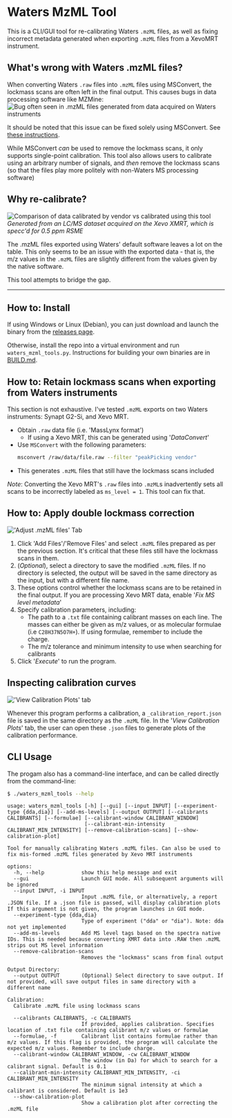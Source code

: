 # Waters MzML Tool

This is a CLI/GUI tool for re-calibrating Waters `.mzML` files, as well as 
fixing incorrect metadata generated when exporting `.mzML` files from a 
XevoMRT instrument.

## What's wrong with Waters .mzML files?

When converting Waters `.raw` files into `.mzML` files using MSConvert, the 
lockmass scans are often left in the final output. This causes bugs in data 
processing software like MZMine:
![Bug often seen in .mzML files generated from data acquired on Waters instruments](docs/waters_lockmass_scan_bug.svg)

It should be noted that this issue can be fixed solely using MSConvert. 
See [these instructions](https://github.com/mhagar/WatersMzMLTool/blob/master/docs/Properly_MSConverting_Waters_RAW_data.pdf).

While MSConvert *can* be used to remove the lockmass scans, it only supports
single-point calibration. This tool also allows users to calibrate using an 
arbitrary number of signals, and *then* remove the lockmass scans (so that the
files play more politely with non-Waters MS processing software)

## Why re-calibrate?
![Comparison of data calibrated by vendor vs calibrated using this tool](docs/calibration_comparison_2.svg)
*Generated from an LC/MS dataset acquired on the Xevo XMRT, which is specc'd 
for 0.5 ppm RSME*

The .mzML files exported using Waters' default software leaves a lot on the 
table. This only seems to be an issue with the exported data - that is, the 
m/z values in the `.mzML` files are slightly different from the values given 
by the native software.

This tool attempts to bridge the gap.

---

## How to: Install
If using Windows or Linux (Debian), you can just download and launch the binary 
from the [releases page](https://github.com/mhagar/WatersMzMLTool/releases).

Otherwise, install the repo into a virtual environment and run 
`waters_mzml_tools.py`. Instructions for  building your own binaries are in 
[BUILD.md](https://github.com/mhagar/WatersMzMLTool/blob/master/BUILD.md).



## How to: Retain lockmass scans when exporting from Waters instruments

This section is not exhaustive. I've tested `.mzML` exports on two Waters 
instruments: Synapt G2-Si, and Xevo MRT.

- Obtain `.raw` data file (i.e. 'MassLynx format')
  - If using a Xevo MRT, this can be generated using '*DataConvert*'
- Use `MSConvert` with the following parameters:
    ```bash
    msconvert /raw/data/file.raw --filter "peakPicking vendor"
    ```
- This generates `.mzML` files that still have the lockmass scans included 

*Note*: Converting the Xevo MRT's `.raw` files into `.mzML`s inadvertently sets 
all scans to be incorrectly labeled as `ms_level = 1`. This tool can fix that.


## How to: Apply double lockmass correction

!['Adjust .mzML files' Tab](docs/Adjust_MzML_Files.png)

1. Click 'Add Files'/'Remove Files' and select `.mzML` files prepared as per the
    previous section. It's critical that these files still have the 
    lockmass scans in them.
2. (*Optional*), select a directory to save the modified `.mzML` files. If no directory is
    selected, the output will be saved in the same directory as the input, but with a different
    file name.
3. These options control whether the lockmass scans are to be retained in the final output.
   If you are processing Xevo MRT data, enable '*Fix MS level metadata*'
4. Specify calibration parameters, including:
   - The path to a `.txt` file containing calibrant masses on each line. The masses can either
      be given as m/z values, or as molecular formulae (i.e `C28H37N5O7H+`). If using formulae, remember to include
      the charge.
   - The m/z tolerance and minimum intensity to use when searching for calibrants
5. Click '*Execute*' to run the program.

## Inspecting calibration curves
!['View Calibration Plots' tab](docs/Inspect_Calibration.png)

Whenever this program performs a calibration, a `_calibration_report.json` file is saved in the same
directory as the `.mzML` file. In the '*View Calibration Plots*' tab, the user can open these `.json` files
to generate plots of the calibration performance.


## CLI Usage

The progam also has a command-line interface, and can be called directly from the command-line:
```bash
$ ./waters_mzml_tools --help
```

```
usage: waters_mzml_tools [-h] [--gui] [--input INPUT] [--experiment-type {dda,dia}] [--add-ms-levels] [--output OUTPUT] [--calibrants CALIBRANTS] [--formulae] [--calibrant-window CALIBRANT_WINDOW]
                         [--calibrant-min-intensity CALIBRANT_MIN_INTENSITY] [--remove-calibration-scans] [--show-calibration-plot]

Tool for manually calibrating Waters .mzML files. Can also be used to fix mis-formed .mzML files generated by Xevo MRT instruments

options:
  -h, --help            show this help message and exit
  --gui                 Launch GUI mode. All subsequent arguments will be ignored
  --input INPUT, -i INPUT
                        Input .mzML file, or alternatively, a report .JSON file. If a .json file is passed, will display calibration plots If this argument is not given, the program launches in GUI mode.
  --experiment-type {dda,dia}
                        Type of experiment ("dda" or "dia"). Note: dda not yet implemented
  --add-ms-levels       Add MS level tags based on the spectra native IDs. This is needed because converting XMRT data into .RAW then .mzML strips out MS level information
  --remove-calibration-scans
                        Removes the "lockmass" scans from final output

Output Directory:
  --output OUTPUT       (Optional) Select directory to save output. If not provided, will save output files in same directory with a different name

Calibration:
  Calibrate .mzML file using lockmass scans

  --calibrants CALIBRANTS, -c CALIBRANTS
                        If provided, applies calibration. Specifies location of .txt file containing calibrant m/z values or formulae
  --formulae, -f        Calibrant list contains formulae rather than m/z values. If this flag is provided, the program will calculate the expected m/z values. Remember to include charge.
  --calibrant-window CALIBRANT_WINDOW, -cw CALIBRANT_WINDOW
                        The window (in Da) for which to search for a calibrant signal. Default is 0.1
  --calibrant-min-intensity CALIBRANT_MIN_INTENSITY, -ci CALIBRANT_MIN_INTENSITY
                        The minimum signal intensity at which a calibrant is considered. Default is 1e3
  --show-calibration-plot
                        Show a calibration plot after correcting the .mzML file

```

